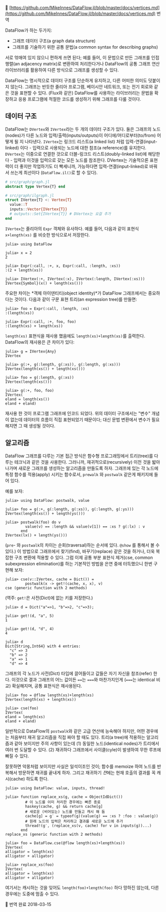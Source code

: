
 🦉  [https://github.com/MikeInnes/DataFlow.jl/blob/master/docs/vertices.md](https://github.com/MikeInnes/DataFlow.jl/blob/master/docs/vertices.md) 번역


DataFlow가 하는 두가지:
- 그래프 데이터 구조(a graph data structure)
- 그래프를 기술하기 위한 공통 문법(a common syntax for describing graphs)

서로 얶매여 있지 않으니 편하게 쓰면 된다; 
예를 들어, 이 문법으로 만든 그래프를 인접 행렬(an adjacency matrix)로 변환하여 처리한다거나
DataFlow의 공통 그래프 연산 라이브러리를 활용하여 다른 방식으로 그래프를 생성할 수 있다.

DataFlow는 명시적으로 데이터 구조를 단순하게 유지하고, 다른 어떠한 의미도 덧붙이지 않는다.
그래프는 반듯한 줄리아 프로그램, 베이시안 네트워크, 또는 전기 회로와 같은 것을 표현할 수 있다.
(Flux와 같은) DataFlow를 사용하는 라이브러리는 문법을 확장하고
응용 프로그램에 적절한 코드를 생성하기 위해 그래프를 다룰 것이다.

## 데이터 구조

DataFlow는 `DVertex`와 `IVertex`라는 두 개의 데이터 구조가 있다. 
둘은 그래프의 노드(nodes)가 다른 노드와 
입력/출력(inputs/outputs)이 어디에/어디로부터(to/from) 
어떻게 될 지 나타낸다.
`IVertex`는 링크드 리스트(a linked list) 처럼 입력-연결(input-linked) 이다 - 입력으로
  사용되는 노드에 대한 참조(a reference)를 유지한다.
`DVertex`는 이중으로 연결한 것으로 더블-링크드 리스트(doubly-linked list)에 해당한다 - 입력과
이것을 입력으로 갖는 모든 노드를 참조한다.
DVertex는 기술적으론 표현력이 더 좋지만 작업하기도 더 빡세니까,
가능하다면 입력-연결(input-linked)로 바꿔서 쓰는게 최선이다 (`DataFlow.il()`로 할 수 있다).

```julia
# src/graph/graph.jl
abstract type Vertex{T} end

# src/graph/ilgraph.jl
struct IVertex{T} <: Vertex{T}
  value::T
  inputs::Vector{IVertex{T}}
  # outputs::Set{IVertex{T}} # DVertex는 요걸 추가
end
```

`IVertex`는 줄리아의 `Expr` 객체와 유사하다. 예를 들어, 다음과 같이
표현식 `x+length(xs)` 를 비슷한 방식으로서 저장한다.

```julia-repl
julia> using DataFlow

julia> x = 2
2

julia> Expr(:call, :+, x, Expr(:call, :length, :xs))
:(2 + length(xs))

julia> IVertex(:+, IVertex(:x), IVertex(:length, IVertex(:xs)))
IVertex{Symbol}(x() + length(xs()))
```

주요한 차이는 *객체 아이덴티티(object identity)*가 DataFlow 그래프에서는 중요하다는 것이다.
다음과 같이 구문 표현 트리(an expression tree)를 만들면:

```julia-repl
julia> foo = Expr(:call, :length, :xs)
:(length(xs))

julia> Expr(:call, :+, foo, foo)
:(length(xs) + length(xs))
```

`length(xs)` 표현식을 재사용 했음에도 `length(xs)+length(xs)`를 출력한다.
DataFlow의 재사용은 큰 차이가 있다:

```julia-repl
julia> g = IVertex{Any}
IVertex

julia> g(:+, g(:length, g(:xs)), g(:length, g(:xs)))
IVertex(length(xs()) + length(xs()))

julia> foo = g(:length, g(:xs))
IVertex(length(xs()))

julia> g(:+, foo, foo)
IVertex(
eland = length(xs())
eland + eland)
```

재사용 한 것이 프로그램 그래프에 인코드 되었다. 위의 데이터 구조에서는 "변수" 개념이 없는데
데이터의 흐름이 직접 표현되었기 때문이다; 대신 문법 변환에서 변수가 필요해지면 그 때 생성될 것이다.

## 알고리즘

DataFlow 그래프를 다루는 기본 접근 방식은
함수형 프로그래밍에서 트리(tree)를 다루는 테크닉과 같은 것을 사용한다.
그러니까, 재귀적으로(recursively) 이전 것을 밟아나가며 새로운 그래프를 생성하는 알고리즘을
만들도록 하자.
그래프에 있는 각 노드에 특정 함수를 적용(apply) 시키는 함수로서,
`prewalk` 와 `postwalk` 같은게 패키지에 들어 있다.

예를 보자:

```julia-repl
julia> using DataFlow: postwalk, value

julia> foo = g(:+, g(:length, g(:xs)), g(:length, g(:ys)))
IVertex(length(xs()) + length(ys()))

julia> postwalk(foo) do v
         value(v) == :length && value(v[1]) == :xs ? g(:lx) : v
       end
IVertex(lx() + length(ys()))
```

(`pre`- 와 `postwalk`의 차이는 순회(traversal)하는 순서에 있다. `@show` 를 통해서 볼 수 있다.)
이 방법으로 그래프에서 찾기(find), 바꾸기(replace) 같은 것을 하거나, 더욱 복잡한 구조 변환에 적용할 수 있다.
그럼 이제 공통 부분 표현식 제거(cse, common subexpression elimination)를 하는 기본적인 방법을
은연 중에 터득했으니 한번 구현해 보자:

```julia-repl
julia> cse(v::IVertex, cache = Dict()) =
         postwalk(x -> get!(cache, x, x), v)
cse (generic function with 2 methods)
```

(역주: `get!`은 사전(Dict)에 없는 키를 저장한다.)
```julia-repl
julia> d = Dict("a"=>1, "b"=>2, "c"=>3);

julia> get!(d, "a", 5)
1

julia> get!(d, "d", 4)
4

julia> d
Dict{String,Int64} with 4 entries:
  "c" => 3
  "b" => 2
  "a" => 1
  "d" => 4
```

그래프의 각 노드가 사전(Dict) 타입에 끌어들이고 값들은 자기 자신을 참조(refer) 한다.
이것으로 결과 그래프의 어느 값이든 `==`는 `===`와 마찬가지인게 (`===`는 identical 비교) 확실해지며, 공통 표현식은 재사용된다.

```julia-repl
julia> foo = @flow length(xs)+length(xs)
IVertex(length(xs) + length(xs))

julia> cse(foo)
IVertex(
eland = length(xs)
eland + eland)
```

일반적으로 DataFlow의 `postwalk`와 같은 고급 연산에 능숙해야 하지만,
어떤 경우에는 처음부터 재귀 알고리즘을 직접 짜야 할 때도 있다.
트리(a tree)에 적용하는 알고리즘과 같아 보이지만
주의 사항이 있는데
(1) 동일한 노드(identical nodes)가 트리에서 여러 번 도달할 수 있다.
(2) 재귀하다 그래프에서 사이클(cyle)이 발생하여 무한 루프에 빠질 수 있다.

잘못하면 악몽처럼 보이지만 사실은 일석이조인 것이;
함수를 memoize 하여 노드를 반복해서 방문하면 재귀를 끝내게 하자.
그리고 재귀하기 *전*에는 현재 호출의 결과를 꼭 캐시(cache) 하도록 한다.

```julia-repl
julia> using DataFlow: value, inputs, thread!

julia> function replace_xs(g, cache = ObjectIdDict())
         # 이 노드를 이미 처리한 경우에는 빠른 종료
         haskey(cache, g) && return cache[g]
         # 새로운 (비어있는) 노드를 만들고 캐시 해 둠
         cache[g] = g′ = typeof(g)(value(g) == :xs ? :foo : value(g))
         # 원래 노드의 입력은 처리하고 결과를 새로운 노드에 추가
         thread!(g′, (replace_xs(v, cache) for v in inputs(g))...)
       end
replace_xs (generic function with 2 methods)

julia> foo = DataFlow.cse(@flow length(xs)+length(xs))
IVertex(
alligator = length(xs)
alligator + alligator)

julia> replace_xs(foo)
IVertex(
alligator = length(xs)
alligator + alligator)
```

여기서는 캐시하는 것을 잊어도 `length(foo)+length(foo)` 하다 망하진 않는데,
다른 경우에는 도중에 멈출 수 있다.

🦉  번역 완료 2018-03-15
